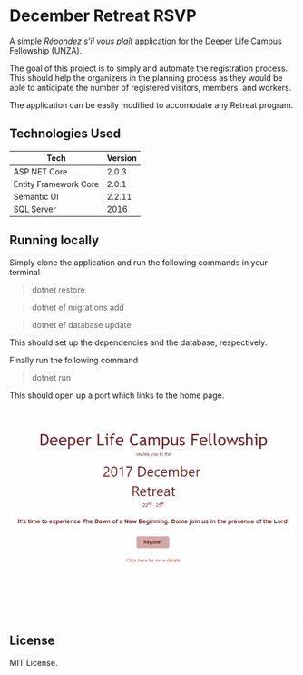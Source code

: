 # December Retreat RSVP

A simple *Répondez s'il vous plaît* application for the Deeper Life Campus Fellowship (UNZA).

The goal of this project is to simply and automate the registration process. This should help the organizers in the planning process as they would be able to anticipate the number of registered visitors, members, and workers.

The application can be easily modified to accomodate any Retreat program.

## Technologies Used

| Tech | Version |
|------| --------|
| ASP.NET Core| 2.0.3|
| Entity Framework Core | 2.0.1|
| Semantic UI| 2.2.11|
| SQL Server | 2016 |

## Running locally

Simply clone the application and run the following commands in your terminal

> dotnet restore

> dotnet ef migrations add

> dotnet ef database update

This should set up the dependencies and the database, respectively.

Finally run the following command

> dotnet run

This should open up a port which links to the home page.

![alt text](/Screenshots/home.png)


## License

MIT License.
